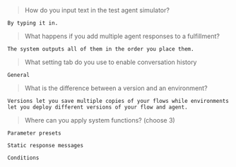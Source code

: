 >How do you input text in the test agent simulator?
```
By typing it in.
```
>What happens if you add multiple agent responses to a fulfillment?
```
The system outputs all of them in the order you place them.
```
>What setting tab do you use to enable conversation history
```
General
```
>What is the difference between a version and an environment?
```
Versions let you save multiple copies of your flows while environments let you deploy different versions of your flow and agent.
```
>Where can you apply system functions? (choose 3)
```
Parameter presets
```
```
Static response messages
```
```
Conditions
```